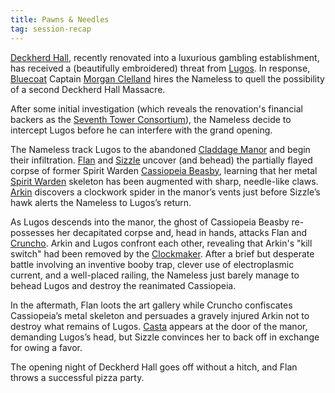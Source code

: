 ```yaml
---
title: Pawns & Needles
tag: session-recap
---
```



[Deckherd Hall](/wiki/six-towers#deckherd-hall), recently renovated into a luxurious gambling establishment, has received a (beautifully embroidered) threat from [Lugos](npcs#lugos). In response, [Bluecoat](/wiki/factions#bluecoats) Captain [Morgan Clelland](/wiki/npcs#morgan-clelland) hires the Nameless to quell the possibility of a second Deckherd Hall Massacre. 

After some initial investigation (which reveals the renovation's financial backers as the [Seventh Tower Consortium](/wiki/seventh-tower)), the Nameless decide to intercept Lugos before he can interfere with the grand opening.

The Nameless track Lugos to the abandoned [Claddage Manor](/wiki/brightstone#claddage-manor) and begin their infiltration. [Flan](/wiki/flan) and [Sizzle](/wiki/sizzle) uncover (and behead) the partially flayed corpse of former Spirit Warden [Cassiopeia Beasby](/wiki/npcs#cassiopeia-beasby), learning that her metal [Spirit Warden](/wiki/factions#spirit-wardens) skeleton has been augmented with sharp, needle-like claws. [Arkin](/wiki/arkin-wollstonecraft) discovers a clockwork spider in the manor’s vents just before Sizzle’s hawk alerts the Nameless to Lugos’s return. 

As Lugos descends into the manor, the ghost of Cassiopeia Beasby re-possesses her decapitated corpse and, head in hands, attacks Flan and [Cruncho](/wiki/cruncho). Arkin and Lugos confront each other, revealing that Arkin's "kill switch" had been removed by the [Clockmaker](/wiki/the-clockmaker). After a brief but desperate battle involving an inventive booby trap, clever use of electroplasmic current, and a well-placed railing, the Nameless just barely manage to behead Lugos and destroy the reanimated Cassiopeia.

In the aftermath, Flan loots the art gallery while Cruncho confiscates Cassiopeia’s metal skeleton and persuades a gravely injured Arkin not to destroy what remains of Lugos. [Casta](/wiki/npcs#casta) appears at the door of the manor, demanding Lugos’s head, but Sizzle convinces her to back off in exchange for owing a favor.

The opening night of Deckherd Hall goes off without a hitch, and Flan throws a successful pizza party.